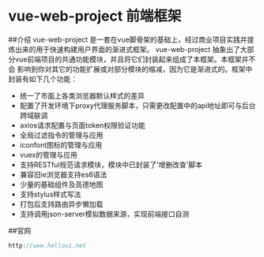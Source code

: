 # vue-web-project 前端框架
##介绍
vue-web-project 是一套在vue脚骨架的基础上，经过商业项目实践并提炼出来的用于快速构建用户界面的渐进式框架。 vue-web-project 抽象出了大部分vue前端项目的共通功能模块，并且将它们封装起来组成了本框架。本框架并不会 影响到你对其它的功能扩展或对部分模块的缩减，因为它是渐进式的。框架中封装有如下几个功能：
- 统一了市面上各类浏览器默认样式的差异
- 配置了开发环境下proxy代理服务脚本，只需更改配置中的api地址即可与后台跨域联调
- axios请求配置与页面token权限验证功能
- 全局过滤指令的管理与应用
- iconfont图标的管理与应用
- vuex的管理与应用
- 支持RESTful规范请求模块，模块中已封装了'增删改查'脚本
- 兼容旧ie浏览器支持es6语法
- 少量的基础组件及高德地图
- 支持stylus样式写法
- 打包后支持路由异步懒加载
- 支持调用json-server模拟数据来源，实现前端接口自测

##官网
```javascript
http://www.helloui.net
```
